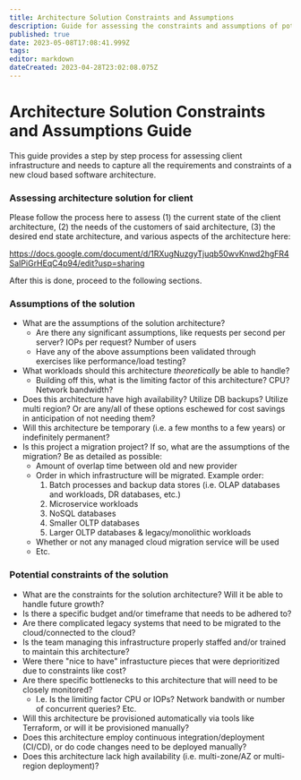 ```yaml
---
title: Architecture Solution Constraints and Assumptions
description: Guide for assessing the constraints and assumptions of potential architecture solutions
published: true
date: 2023-05-08T17:08:41.999Z
tags: 
editor: markdown
dateCreated: 2023-04-28T23:02:08.075Z
---
```


# Architecture Solution Constraints and Assumptions Guide

This guide provides a step by step process for assessing client infrastructure and needs to capture all the requirements and constraints of a new cloud based software architecture.

### Assessing architecture solution for client

Please follow the process here to assess (1) the current state of the client architecture, (2) the needs of the customers of said architecture, (3) the desired end state architecture, and various aspects of the architecture here:

https://docs.google.com/document/d/1RXugNuzgyTjuqb50wvKnwd2hgFR4SaIPiGrHEqC4p94/edit?usp=sharing

After this is done, proceed to the following sections.

### Assumptions of the solution

- What are the assumptions of the solution architecture?
  - Are there any significant assumptions, like requests per second per server? IOPs per request? Number of users
  - Have any of the above assumptions been validated through exercises like performance/load testing?
- What workloads should this architecture *theoretically* be able to handle?
  - Building off this, what is the limiting factor of this architecture? CPU? Network bandwidth?
- Does this architecture have high availability? Utilize DB backups? Utilize multi region? Or are any/all of these options eschewed for cost savings in anticipation of not needing them?
- Will this architecture be temporary (i.e. a few months to a few years) or indefinitely permanent?
- Is this project a migration project? If so, what are the assumptions of the migration? Be as detailed as possible:
  - Amount of overlap time between old and new provider
  - Order in which infrastructure will be migrated. Example order:
    1. Batch processes and backup data stores (i.e. OLAP databases and workloads, DR databases, etc.)
    2. Microservice workloads
    3. NoSQL databases
    4. Smaller OLTP databases
    5. Larger OLTP databases & legacy/monolithic workloads
  - Whether or not any managed cloud migration service will be used
  - Etc.

### Potential constraints of the solution

- What are the constraints for the solution architecture? Will it be able to handle future growth?
- Is there a specific budget and/or timeframe that needs to be adhered to? 
- Are there complicated legacy systems that need to be migrated to the cloud/connected to the cloud? 
- Is the team managing this infrastructure properly staffed and/or trained to maintain this architecture?
- Were there "nice to have" infrastucture pieces that were deprioritized due to constraints like cost?
- Are there specific bottlenecks to this architecture that will need to be closely monitored?
  - I.e. Is the limiting factor CPU or IOPs? Network bandwith or number of concurrent queries? Etc.
- Will this architecture be provisioned automatically via tools like Terraform, or will it be provisioned manually?
- Does this architecture employ continuous integration/deployment (CI/CD), or do code changes need to be deployed manually?
- Does this architecture lack high availability (i.e. multi-zone/AZ or multi-region deployment)?
